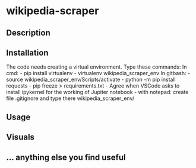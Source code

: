 # wikipedia-scraper

## Description

## Installation

The code needs creating a virtual environment. Type these commands:
    In cmd:
        - pip install virtualenv
        - virtualenv wikipedia_scraper_env
    In gitbash:
        - source wikipedia_scraper_env/Scripts/activate
        - python -m pip install requests
        - pip freeze > requirements.txt
        - Agree when VSCode asks to install ipykernel for the working of Jupiter notebook
        - with notepad: create file .gitignore and type there wikipedia_scraper_env/ 

## Usage

## Visuals

## ... anything else you find useful